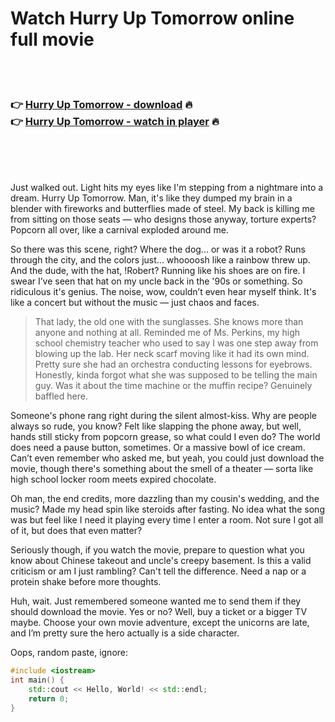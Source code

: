 <h1>Watch Hurry Up Tomorrow online full movie</h1>


<br><br>

<h3>👉 <a href="https://Kobbys-tubusguaci1971.github.io/vfmvjjuqmx/">Hurry Up Tomorrow - download</a> 🔥<br>
👉 <a href="https://Kobbys-tubusguaci1971.github.io/vfmvjjuqmx/">Hurry Up Tomorrow - watch in player</a> 🔥
</h3>



<br><br><br>


Just walked out. Light hits my eyes like I'm stepping from a nightmare into a dream. Hurry Up Tomorrow. Man, it's like they dumped my brain in a blender with fireworks and butterflies made of steel. My back is killing me from sitting on those seats — who designs those anyway, torture experts? Popcorn all over, like a carnival exploded around me.

So there was this scene, right? Where the dog... or was it a robot? Runs through the city, and the colors just... whoooosh like a rainbow threw up. And the dude, with the hat, !Robert? Running like his shoes are on fire. I swear I’ve seen that hat on my uncle back in the '90s or something. So ridiculous it's genius. The noise, wow, couldn’t even hear myself think. It's like a concert but without the music — just chaos and faces.

> That lady, the old one with the sunglasses. She knows more than anyone and nothing at all. Reminded me of Ms. Perkins, my high school chemistry teacher who used to say I was one step away from blowing up the lab. Her neck scarf moving like it had its own mind. Pretty sure she had an orchestra conducting lessons for eyebrows. Honestly, kinda forgot what she was supposed to be telling the main guy. Was it about the time machine or the muffin recipe? Genuinely baffled here.

Someone's phone rang right during the silent almost-kiss. Why are people always so rude, you know? Felt like slapping the phone away, but well, hands still sticky from popcorn grease, so what could I even do? The world does need a pause button, sometimes. Or a massive bowl of ice cream. Can’t even remember who asked me, but yeah, you could just download the movie, though there's something about the smell of a theater — sorta like high school locker room meets expired chocolate.

Oh man, the end credits, more dazzling than my cousin's wedding, and the music? Made my head spin like steroids after fasting. No idea what the song was but feel like I need it playing every time I enter a room. Not sure I got all of it, but does that even matter?

Seriously though, if you watch the movie, prepare to question what you know about Chinese takeout and uncle's creepy basement. Is this a valid criticism or am I just rambling? Can't tell the difference. Need a nap or a protein shake before more thoughts.

Huh, wait. Just remembered someone wanted me to send them if they should download the movie. Yes or no? Well, buy a ticket or a bigger TV maybe. Choose your own movie adventure, except the unicorns are late, and I’m pretty sure the hero actually is a side character.

Oops, random paste, ignore: 
```cpp
#include <iostream>
int main() {
    std::cout << Hello, World! << std::endl;
    return 0;
}
```

